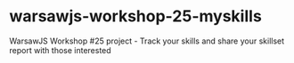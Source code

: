 # warsawjs-workshop-25-myskills
WarsawJS Workshop #25 project - Track your skills and share your skillset report with those interested
